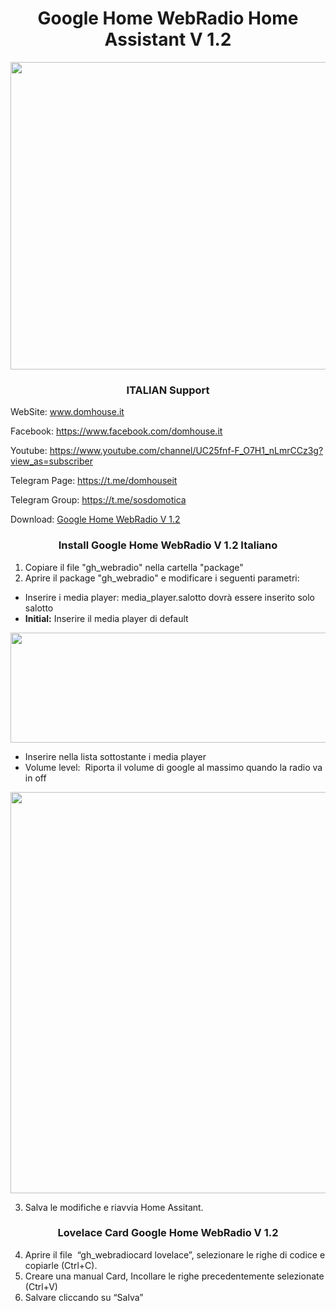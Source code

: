 <h1 style="text-align: center;">Google Home WebRadio Home Assistant V 1.2</h1>
<img class="aligncenter size-full wp-image-1429" src="https://domhouse.it/wp-content/uploads/2020/11/001.png" alt="" width="589" height="492" />

<h3 style="text-align: center;"> ITALIAN Support </h3>

WebSite: www.domhouse.it

Facebook: https://www.facebook.com/domhouse.it

Youtube: https://www.youtube.com/channel/UC25fnf-F_O7H1_nLmrCCz3g?view_as=subscriber

Telegram Page: https://t.me/domhouseit

Telegram Group: https://t.me/sosdomotica

Download: <a href="https://domhouse.it/download/1376/" target="_blank" rel="noopener">Google Home WebRadio V 1.2</a>

<h3 style="text-align: center;">Install Google Home WebRadio V 1.2 Italiano </h3>

1. Copiare il file "gh_webradio" nella cartella "package"
2. Aprire il package "gh_webradio" e modificare i seguenti parametri:

<ul>
 	<li>Inserire i media player: media_player.salotto dovrà essere inserito solo salotto</li>
 	<li><strong>Initial:</strong> Inserire il media player di default</li>
</ul>

<img class="aligncenter size-full wp-image-1425" src="https://domhouse.it/wp-content/uploads/2020/11/001200.png" alt="" width="956" height="176" />

<ul>
 	<li>Inserire nella lista sottostante i media player</li>
 	<li>Volume level:  Riporta il volume di google al massimo quando la radio va in off</li>
</ul>

<img class="aligncenter size-full wp-image-1427" src="https://domhouse.it/wp-content/uploads/2020/11/02000544.png" alt="" width="1019" height="642" />


3. Salva le modifiche e riavvia Home Assitant.

<h3 style="text-align: center;">Lovelace Card Google Home WebRadio V 1.2</h3>

4. Aprire il file  “gh_webradiocard lovelace”, selezionare le righe di codice e copiarle (Ctrl+C).
5. Creare una manual Card, Incollare le righe precedentemente selezionate (Ctrl+V)
6. Salvare cliccando su “Salva”
